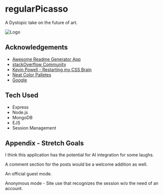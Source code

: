 
#  regularPicasso

A Dystopic take on the future of art.


![Logo](https://i.imgur.com/x7Gf8aL.png)


## Acknowledgements

 - [Awesome Readme Generator App](https://readme.so/editor)
 - [stackOverflow Community](https://stackoverflow.com/questions)
 - [Kevin Powell - Restarting my CSS Brain](https://www.youtube.com/@KevinPowell)
 - [Neat Color Palletes](https://coolors.co)
 - [Google](https://google.com)
 


## Tech Used

 - Express
 - Node.js
 - MongoDB
 - EJS
 - Session Management
 

## Appendix - Stretch Goals

I think this application has the potential for AI integration for some laughs.

A comment section for the posts would be a welcome addition as well.

An official guest mode.

Anonymous mode - Site use that recognizes the session w/o the need of an account.


